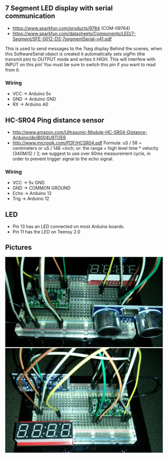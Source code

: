 ## 7 Segment LED display with serial communication
* https://www.sparkfun.com/products/9764 (COM-09764)
* https://www.sparkfun.com/datasheets/Components/LED/7-Segment/SFE-0012-DS-7segmentSerial-v41.pdf

This is used to send messages to the 7seg display
Behind the scenes, when this SoftwareSerial object is created it automatically
sets sigPin (the transmit pin) to OUTPUT mode and writes it HIGH.
This will interfere with INPUT on this pin!  You must be sure to switch this pin if you want to read from it.

### Wiring
* VCC -> Arduino 5v
* GND -> Arduino GND
* RX -> Arduino A0

## HC-SR04 Ping distance sensor
* http://www.amazon.com/Ultrasonic-Module-HC-SR04-Distance-Arduino/dp/B004U8TOE6
* http://www.micropik.com/PDF/HCSR04.pdf
Formula: uS / 58 = centimeters or uS / 148 =inch; or: the range = high level time * velocity (340M/S) / 2; we suggest to use over 60ms measurement cycle, in order to prevent trigger signal to the echo signal.

### Wiring
* VCC -> 5v GND
* GND -> COMMON GROUND
* Echo -> Arduino 13
* Trig -> Arduino 12

## LED
* Pin 13 has an LED connected on most Arduino boards.
* Pin 11 has the LED on Teensy 2.0

## Pictures
![Front](front.jpg)
![Back](back.jpg)

